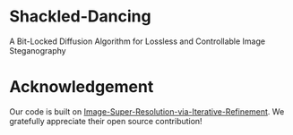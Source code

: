 # Shackled-Dancing
A Bit-Locked Diffusion Algorithm for Lossless and Controllable Image Steganography
# Acknowledgement
Our code is built on [Image-Super-Resolution-via-Iterative-Refinement](https://github.com/Janspiry/Image-Super-Resolution-via-Iterative-Refinement). We gratefully appreciate their open source contribution!
